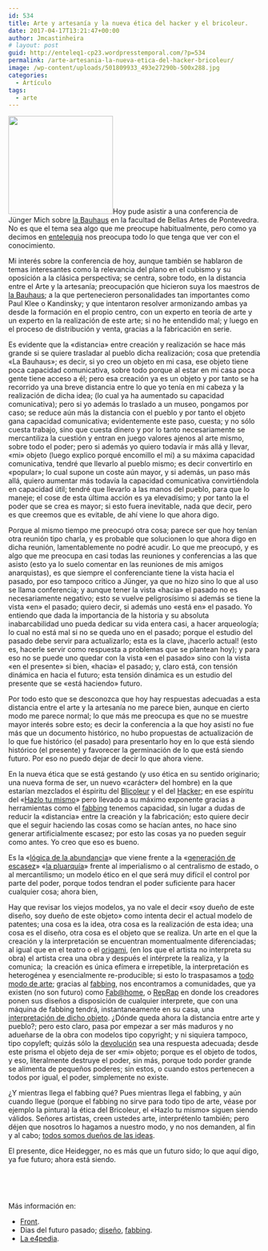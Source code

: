 ```yaml
---
id: 534
title: Arte y artesanía y la nueva ética del hacker y el bricoleur.
date: 2017-04-17T13:21:47+00:00
author: Jmcastinheira
# layout: post
guid: http://enteleq1-cp23.wordpresstemporal.com/?p=534
permalink: /arte-artesania-la-nueva-etica-del-hacker-bricoleur/
image: /wp-content/uploads/501809933_493e27290b-500x288.jpg
categories:
  - Artículo
tags:
  - arte
---
```

<div id="body-434867" class="content-body"><img class="alignleft" src="http://mungbean.org/blog/wp-content/uploads/2007/12/hraunblom63.jpg" width="209" height="196" />Hoy pude asistir a una conferencia de Jünger Mich sobre <a href="http://es.wikipedia.org/wiki/Bauhaus_%28escuela%29">la Bauhaus</a> en la facultad de Bellas Artes de Pontevedra. No es que el tema sea algo que me preocupe habitualmente, pero como ya decimos en <a href="http://entelequia.bligoo.com" class="broken_link" rel="nofollow">entelequia</a> nos preocupa todo lo que tenga que ver con el conocimiento.
  </p>
  
  <p>
    Mi interés sobre la conferencia de hoy, aunque también se hablaron de temas interesantes como la relevancia del plano en el cubismo y su oposición a la clásica perspectiva; se centra, sobre todo, en la distancia entre el Arte y la artesanía; preocupación que hicieron suya los maestros de <a href="http://es.wikipedia.org/wiki/Bauhaus_%28escuela%29">la Bauhaus</a>; a la que pertenecieron personalidades tan importantes como Paul Klee o Kandinsky; y que intentaron resolver armonizando ambas ya desde la formación en el propio centro, con un experto en teoría de arte y un experto en la realización de este arte; si no he entendido mal; y luego en el proceso de distribución y venta, gracias a la fabricación en serie.
  </p>
  
  <p>
    Es evidente que la «distancia» entre creación y realización se hace más grande si se quiere trasladar al pueblo dicha realización; cosa que pretendía «La Bauhaus»; es decir, si yo creo un objeto en mi casa, ese objeto tiene poca capacidad comunicativa, sobre todo porque al estar en mi casa poca gente tiene acceso a él; pero esa creación ya es un objeto y por tanto se ha recorrido ya una breve distancia entre lo que yo tenía en mi cabeza y la realización de dicha idea; (lo cual ya ha aumentado su capacidad comunicativa); pero si yo además lo traslado a un museo, pongamos por caso; se reduce aún más la distancia con el pueblo y por tanto el objeto gana capacidad comunicativa; evidentemente este paso, cuesta; y no sólo cuesta trabajo, sino que cuesta dinero y por lo tanto necesariamente se mercantiliza la cuestión y entran en juego valores ajenos al arte mismo, sobre todo el poder; pero si además yo quiero todavía ir más allá y llevar, «mi» objeto (luego explico porqué encomillo el mi) a su máxima capacidad comunicativa, tendré que llevarlo al pueblo mismo; es decir convertirlo en «popular»; lo cual supone un coste aún mayor, y si además, un paso más allá, quiero aumentar más todavía la capacidad comunicativa convirtiéndola en capacidad útil; tendré que llevarlo a las manos del pueblo, para que lo maneje; el cose de esta última acción es ya elevadísimo; y por tanto la el poder que se crea es mayor; si esto fuera inevitable, nada que decir, pero es que creemos que es evitable, de ahí viene lo que ahora digo.
  </p>
  
  <p>
    Porque al mismo tiempo me preocupó otra cosa; parece ser que hoy tenían otra reunión tipo charla, y es probable que solucionen lo que ahora digo en dicha reunión, lamentablemente no podré acudir. Lo que me preocupó, y es algo que me preocupa en casi todas las reuniones y conferencias a las que asisto (esto ya lo suelo comentar en las reuniones de mis amigos anarquistas), es que siempre el conferenciante tiene la vista hacia el pasado, por eso tampoco critico a Jünger, ya que no hizo sino lo que al uso se llama conferencia; y aunque tener la vista «hacia» el pasado no es necesariamente negativo; esto se vuelve peligrosísimo si además se tiene la vista «en» el pasado; quiero decir, si además uno «está en» el pasado. Yo entiendo que dada la importancia de la historia y su absoluta inabarcabilidad uno pueda dedicar su vida entera casi, a hacer arqueología; lo cual no está mal si no se queda uno en el pasado; porque el estudio del pasado debe servir para actualizarlo; esta es la clave, ¡hacerlo actual! (esto es, hacerle servir como respuesta a problemas que se plantean hoy); y para eso no se puede uno quedar con la vista «en el pasado» sino con la vista «en el presente» si bien, «hacia» el pasado; y, claro está, con tensión dinámica en hacia el futuro; esta tensión dinámica es un estudio del presente que se «está haciendo» futuro.
  </p>
  
  <p>
    Por todo esto que se desconozca que hoy hay respuestas adecuadas a esta distancia entre el arte y la artesanía no me parece bien, aunque en cierto modo me parece normal; lo que más me preocupa es que no se muestre mayor interés sobre esto; es decir la conferencia a la que hoy asistí no fue más que un documento histórico, no hubo propuestas de actualización de lo que fue histórico (el pasado) para presentarlo hoy en lo que está siendo histórico (el presente) y favorecer la germinación de lo que está siendo futuro. Por eso no puedo dejar de decir lo que ahora viene.
  </p>
  
  <p>
    En la nueva ética que se está gestando (y uso ética en su sentido originario; una nueva forma de ser, un nuevo «carácter» del hombre) en la que estarían mezclados el éspiritu del <a href="http://www.deugarte.com/el-bricoleur-y-la-devolucion" class="broken_link" rel="nofollow">Blicoleur</a> y el del <a href="http://www.exploradoreselectronicos.net/e4pedia/Hackear" class="broken_link" rel="nofollow">Hacker</a>; en ese espíritu del «<a href="http://es.wikipedia.org/wiki/DIY">Hazlo tu mismo</a>» pero llevado a su máximo exponente gracias a herramientas como el <a href="http://www.exploradoreselectronicos.net/e4pedia/Fabbing" class="broken_link" rel="nofollow">fabbing</a> tenemos capacidad, sin lugar a dudas de reducir la «distancia» entre la creación y la fabricación; esto quiere decir que el seguir haciendo las cosas como se hacían antes, no hace sino generar artificialmente escasez; por esto las cosas ya no pueden seguir como antes. Yo creo que eso es bueno.
  </p>
  
  <p>
    Es la «<a href="http://www.exploradoreselectronicos.net/e4pedia/L%C3%B3gica_de_la_abundancia" class="broken_link" rel="nofollow">lógica de la abundancia</a>» que viene frente a la «<a href="http://www.exploradoreselectronicos.net/e4pedia/Principio_de_generaci%C3%B3n_de_escasez" class="broken_link" rel="nofollow">generación de escasez</a>» «<a href="http://www.exploradoreselectronicos.net/e4pedia/Plurarqu%C3%ADa" class="broken_link" rel="nofollow">la pluarquía</a>» frente al imperialismo o al centralismo de estado, o al mercantilismo; un modelo ético en el que será muy difícil el control por parte del poder, porque todos tendran el poder suficiente para hacer cualquier cosa; ahora bien,
  </p>
  
  <p>
    Hay que revisar los viejos modelos, ya no vale el decir «soy dueño de este diseño, soy dueño de este objeto» como intenta decir el actual modelo de patentes; una cosa es la idea, otra cosa es la realización de esta idea; una cosa es el diseño, otra cosa es el objeto que se realiza. Un arte en el que la creación y la interpretación se encuentran momentualmente diferenciadas; al igual que en el teatro o el <a href="http://alebrije.uam.mx/edco/cursoextenso.asp?Id=14" class="broken_link" rel="nofollow">origami</a>, (en los que el artista no interpreta su obra) el artista crea una obra y después el intérprete la realiza, y la comunica;  la creación es única efímera e irrepetible, la interpretación es heterogénea y esencialmente re-producible; si esto lo traspasamos a <a href="http://www.futuropasado.com/?p=799">todo modo de arte</a>; gracias al <a href="http://www.exploradoreselectronicos.net/e4pedia/Fabbing" class="broken_link" rel="nofollow">fabbing</a>, nos encontramos a comunidades, que ya existen (no son futuro) como <a href="http://www.fabathome.org/wiki/index.php?title=Main_Page">Fab@home</a>, o <a href="http://forums.reprap.org/">RepRap</a> en donde los creadores ponen sus diseños a disposición de cualquier interprete, que con una máquina de fabbing tendrá, instantaneamente en su casa, una <a href="http://www.futuropasado.com/?p=1006">interpretación de dicho objeto</a>. ¿Dónde queda ahora la distancia entre arte y pueblo?; pero esto claro, pasa por empezar a ser más maduros y no adueñarse de la obra con modelos tipo copyright; y ni siquiera tampoco, tipo copyleft; quizás sólo la <a href="http://www.exploradoreselectronicos.net/e4pedia/Devoluci%C3%B3n">devolución</a> sea una respuesta adecuada; desde este prisma el objeto deja de ser «mi» objeto; porque es el objeto de todos, y eso, literalmente destruye el poder, sin más, porque todo porder grande se alimenta de pequeños poderes; sin estos, o cuando estos pertenecen a todos por igual, el poder, simplemente no existe.
  </p>
  
  <p>
    ¿Y mientras llega el fabbing qué? Pues mientras llega el fabbing, y aún cuando llegue (porque el fabbing no sirve para todo tipo de arte, véase por ejemplo la pintura) la ética del Bricoleur, el «Hazlo tu mismo» siguen siendo válidos. Señores artistas, creen ustedes arte, interprétenlo también; pero déjen que nosotros lo hagamos a nuestro modo, y no nos demanden, al fin y al cabo; <a href="http://entelequia.bligoo.com/content/view/335943/Adios_lastfm_Hola_Jamendo.html" class="broken_link" rel="nofollow">todos somos dueños de las ideas</a>.
  </p>
  
  <p>
    El presente, dice Heidegger, no es más que un futuro sido; lo que aquí digo, ya fue futuro; ahora está siendo.
  </p>
  
  <p>
    &nbsp;
  </p>
  
  <p>
  </p>
  
  <p>
    &nbsp;
  </p>
  
  <p>
    Más información en:
  
  <ul>
    <li>
      <a href="http://www.frontdesign.se/sketchfurniture/" class="broken_link" rel="nofollow">Front</a>.
    </li>
    <li>
      Dias del futuro pasado; <a href="http://www.futuropasado.com/?p=799">diseño</a>, <a href="http://www.futuropasado.com/?p=1006">fabbing</a>.
    </li>
    <li>
      <a href="http://exploradoreselectronicos.net/e4pedia/Portada">La e4pedia</a>.
    </li>
  </ul>
</div>